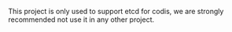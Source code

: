 This project is only used to support etcd for codis, we are strongly recommended not use it in any other project.